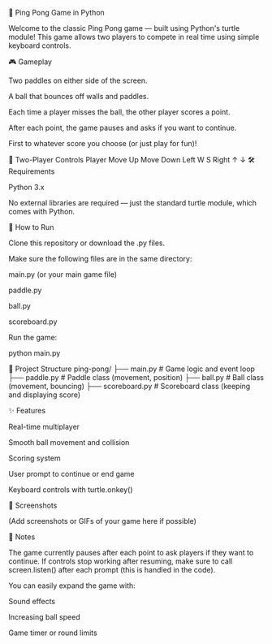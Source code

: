 🏓 Ping Pong Game in Python

Welcome to the classic Ping Pong game — built using Python's turtle module! This game allows two players to compete in real time using simple keyboard controls.

🎮 Gameplay

Two paddles on either side of the screen.

A ball that bounces off walls and paddles.

Each time a player misses the ball, the other player scores a point.

After each point, the game pauses and asks if you want to continue.

First to whatever score you choose (or just play for fun)!

👥 Two-Player Controls
Player	Move Up	Move Down
Left	W	S
Right	↑	↓
🛠️ Requirements

Python 3.x

No external libraries are required — just the standard turtle module, which comes with Python.

🚀 How to Run

Clone this repository or download the .py files.

Make sure the following files are in the same directory:

main.py (or your main game file)

paddle.py

ball.py

scoreboard.py

Run the game:

python main.py

🧩 Project Structure
ping-pong/
├── main.py            # Game logic and event loop
├── paddle.py          # Paddle class (movement, position)
├── ball.py            # Ball class (movement, bouncing)
├── scoreboard.py      # Scoreboard class (keeping and displaying score)

✨ Features

Real-time multiplayer

Smooth ball movement and collision

Scoring system

User prompt to continue or end game

Keyboard controls with turtle.onkey()

📸 Screenshots

(Add screenshots or GIFs of your game here if possible)

📌 Notes

The game currently pauses after each point to ask players if they want to continue. If controls stop working after resuming, make sure to call screen.listen() after each prompt (this is handled in the code).

You can easily expand the game with:

Sound effects

Increasing ball speed

Game timer or round limits
